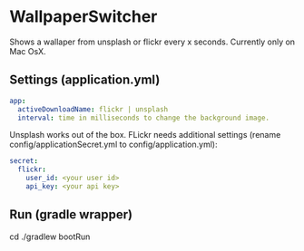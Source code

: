WallpaperSwitcher
=================
Shows a wallaper from unsplash or flickr every x seconds.
Currently only on Mac OsX.

Settings (application.yml)
----
```yml
app:
  activeDownloadName: flickr | unsplash
  interval: time in milliseconds to change the background image.
```
Unsplash works out of the box. FLickr needs additional settings (rename config/applicationSecret.yml to config/application.yml):
```yml
secret:
  flickr:
    user_id: <your user id>
    api_key: <your api key>
```   

Run (gradle wrapper)
----
cd <wallpaperSwitcherDirectory>
./gradlew bootRun
